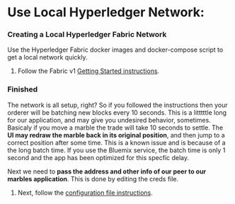 # Use Local Hyperledger Network:

### Creating a Local Hyperledger Fabric Network
Use the Hyperledger Fabric docker images and docker-compose script to get a local network quickly.

1. Follow the Fabric v1 [Getting Started instructions](http://fabric-rtd.readthedocs.io/en/latest/getting_started.html).

### Finished
The network is all setup, right? 
So if you followed the instructions then your orderer will be batching new blocks every 10 seconds. 
This is a litttttle long for our application, and may give you undesired behavior, sometimes. 
Basicaly if you move a marble the trade will take 10 seconds to settle. 
The **UI may redraw the marble back in its original position**, and then jump to a correct position after some time. 
This is a known issue and is because of a the long batch time. 
If you use the Bluemix service, the batch time is only 1 second and the app has been optimized for this specfic delay. 

Next we need to **pass the address and other info of our peer to our marbles application**. 
This is done by editing the creds file. 

1. Next, follow the [configuration file instructions](./config_file.md).
